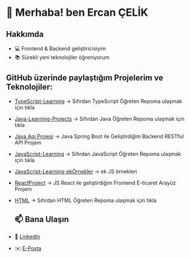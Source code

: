 # 👋 Merhaba! ben Ercan ÇELİK 

##  Hakkımda
- 💻 Frontend & Backend geliştiricisiyim
- 📚 Sürekli yeni teknolojiler öğreniyorum
 
##  GitHub üzerinde paylaştığım Projelerim  ve Teknolojiler:

- [TypeScript-Learning](https://github.com/ercancelikbusiness/TypeScript-Learning) -> Sıfırdan TypeScript Öğreten Repoma ulaşmak için tıkla
- [Java-Learning-Projects](https://github.com/ercancelikbusiness/Java-Learning-Projects) -> Sıfırdan Java  Öğreten Repoma ulaşmak için tıkla
- [Java Api Projesi](https://github.com/ercancelikbusiness/northwind) -> Java Spring Boot ile Geliştirdiğim Backend RESTful API Projem
- [JavaScript-Learning](https://github.com/ercancelikbusiness/JavaScriptLearningAndDevelopment) -> Sıfırdan JavaScript  Öğreten Repoma ulaşmak için tıkla
- [JavaScript-Learning-ekÖrnekler](https://github.com/ercancelikbusiness/SomeExtraExamplesOfJavaScript) -> ek JS örnekleri
- [ReactProject](https://github.com/ercancelikbusiness/ReactProject) -> JS React ile geliştirdiğim Frontend E-ticaret Arayüz Projem
- [HTML](https://github.com/ercancelikbusiness/HTML-Project-) -> Sıfırdan HTML  Öğreten Repoma ulaşmak için tıkla


  ## 📫 Bana Ulaşın
- 💼 [LinkedIn](https://www.linkedin.com/in/ercan-çelik-7b13a9324)
- ✉️ [E-Posta](mailto:ercancelikbusiness@gmail.com)

